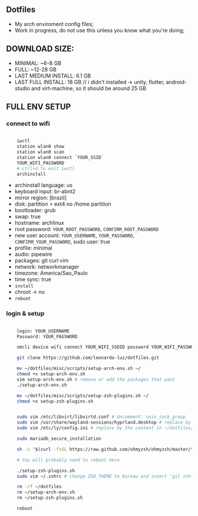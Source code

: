 ## Dotfiles

* My arch enviroment config files;
* Work in progress, do not use this unless you know what you're doing;

## DOWNLOAD SIZE:

- MINIMAL: ~6-8 GB
- FULL: ~12-28 GB
- LAST MEDIUM INSTALL: 6.1 GB
- LAST FULL INSTALL: 18 GB // i didn't installed -> unity, flutter, android-studio and virt-machine, so it should be around 25 GB

## FULL ENV SETUP

### connect to wifi

```sh

    iwctl
    station wlan0 show
    station wlan0 scan
    station wlan0 connect `YOUR_SSID`
    YOUR_WIFI_PASSWORD
    # ctrl+d to exit iwctl
    archinstall

```

* archinstall language: us
* keyboard input: br-abnt2
* mirror region: \[brazil\]
* disk: partition > ext4 no /home partition
* bootloader: grub
* swap: true
* hostname: archlinux
* root password: `YOUR_ROOT_PASSWORD`, `CONFIRM_ROOT_PASSWORD`
* new user account: `YOUR_USERNAME`, `YOUR_PASSWORD`, `CONFIRM_YOUR_PASSWORD`, sudo user: true
* profile: minimal
* audio: pipewire
* packages: git curl vim
* network: networkmanager
* timezone: America/Sao_Paulo
* time sync: true
* `install`
* chroot -> no
* `reboot`

### login & setup

```sh

    login: YOUR_USERNAME
    Password: YOUR_PASSWORD

    nmcli device wifi connect YOUR_WIFI_SSDID password YOUR_WIFI_PASSWORD

    git clone https://github.com/leonardo-luz/dotfiles.git

    mv ~/dotfiles/misc/scripts/setup-arch-env.sh ~/
    chmod +x setup-arch-env.sh
    vim setup-arch-env.sh # remove or add the packages that want
    ./setup-arch-env.sh

    mv ~/dotfiles/misc/scripts/setup-zsh-plugins.sh ~/
    chmod +x setup-zsh-plugins.sh


    sudo vim /etc/libvirt/libvirtd.conf # Uncomment: unix_sock_group
    sudo vim /usr/share/wayland-sessions/hyprland.desktop # replace by the content in ~/dotfiles/misc/ly/hyprland.desktop
    sudo vim /etc/ly/config.ini # replace by the content in ~/dotfiles/misc/ly/config.ini"

    sudo mariadb_secure_installation

    sh -c "$(curl -fsSL https://raw.github.com/ohmyzsh/ohmyzsh/master/tools/install.sh)" # accept the change to zsh

    # You will probably need to reboot here

    ./setup-zsh-plugins.sh
    sudo vim ~/.zshrc # change ZSH_THEME to bureau and insert 'git zsh-autosuggestions zsh-syntax-highlighting' in plugins

    rm -rf ~/dotfiles
    rm ~/setup-arch-env.sh
    rm ~/setup-zsh-plugins.sh

    reboot

```

